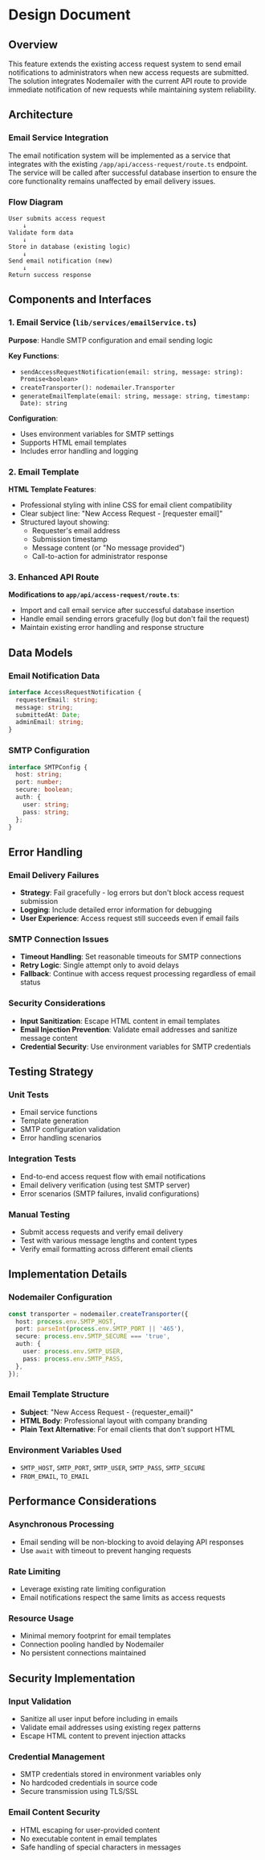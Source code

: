 # Design Document

## Overview

This feature extends the existing access request system to send email notifications to administrators when new access requests are submitted. The solution integrates Nodemailer with the current API route to provide immediate notification of new requests while maintaining system reliability.

## Architecture

### Email Service Integration
The email notification system will be implemented as a service that integrates with the existing `/app/api/access-request/route.ts` endpoint. The service will be called after successful database insertion to ensure the core functionality remains unaffected by email delivery issues.

### Flow Diagram
```
User submits access request
    ↓
Validate form data
    ↓
Store in database (existing logic)
    ↓
Send email notification (new)
    ↓
Return success response
```

## Components and Interfaces

### 1. Email Service (`lib/services/emailService.ts`)

**Purpose**: Handle SMTP configuration and email sending logic

**Key Functions**:
- `sendAccessRequestNotification(email: string, message: string): Promise<boolean>`
- `createTransporter(): nodemailer.Transporter`
- `generateEmailTemplate(email: string, message: string, timestamp: Date): string`

**Configuration**:
- Uses environment variables for SMTP settings
- Supports HTML email templates
- Includes error handling and logging

### 2. Email Template

**HTML Template Features**:
- Professional styling with inline CSS for email client compatibility
- Clear subject line: "New Access Request - [requester email]"
- Structured layout showing:
  - Requester's email address
  - Submission timestamp
  - Message content (or "No message provided")
  - Call-to-action for administrator response

### 3. Enhanced API Route

**Modifications to `app/api/access-request/route.ts`**:
- Import and call email service after successful database insertion
- Handle email sending errors gracefully (log but don't fail the request)
- Maintain existing error handling and response structure

## Data Models

### Email Notification Data
```typescript
interface AccessRequestNotification {
  requesterEmail: string;
  message: string;
  submittedAt: Date;
  adminEmail: string;
}
```

### SMTP Configuration
```typescript
interface SMTPConfig {
  host: string;
  port: number;
  secure: boolean;
  auth: {
    user: string;
    pass: string;
  };
}
```

## Error Handling

### Email Delivery Failures
- **Strategy**: Fail gracefully - log errors but don't block access request submission
- **Logging**: Include detailed error information for debugging
- **User Experience**: Access request still succeeds even if email fails

### SMTP Connection Issues
- **Timeout Handling**: Set reasonable timeouts for SMTP connections
- **Retry Logic**: Single attempt only to avoid delays
- **Fallback**: Continue with access request processing regardless of email status

### Security Considerations
- **Input Sanitization**: Escape HTML content in email templates
- **Email Injection Prevention**: Validate email addresses and sanitize message content
- **Credential Security**: Use environment variables for SMTP credentials

## Testing Strategy

### Unit Tests
- Email service functions
- Template generation
- SMTP configuration validation
- Error handling scenarios

### Integration Tests
- End-to-end access request flow with email notifications
- Email delivery verification (using test SMTP server)
- Error scenarios (SMTP failures, invalid configurations)

### Manual Testing
- Submit access requests and verify email delivery
- Test with various message lengths and content types
- Verify email formatting across different email clients

## Implementation Details

### Nodemailer Configuration
```typescript
const transporter = nodemailer.createTransporter({
  host: process.env.SMTP_HOST,
  port: parseInt(process.env.SMTP_PORT || '465'),
  secure: process.env.SMTP_SECURE === 'true',
  auth: {
    user: process.env.SMTP_USER,
    pass: process.env.SMTP_PASS,
  },
});
```

### Email Template Structure
- **Subject**: "New Access Request - {requester_email}"
- **HTML Body**: Professional layout with company branding
- **Plain Text Alternative**: For email clients that don't support HTML

### Environment Variables Used
- `SMTP_HOST`, `SMTP_PORT`, `SMTP_USER`, `SMTP_PASS`, `SMTP_SECURE`
- `FROM_EMAIL`, `TO_EMAIL`

## Performance Considerations

### Asynchronous Processing
- Email sending will be non-blocking to avoid delaying API responses
- Use `await` with timeout to prevent hanging requests

### Rate Limiting
- Leverage existing rate limiting configuration
- Email notifications respect the same limits as access requests

### Resource Usage
- Minimal memory footprint for email templates
- Connection pooling handled by Nodemailer
- No persistent connections maintained

## Security Implementation

### Input Validation
- Sanitize all user input before including in emails
- Validate email addresses using existing regex patterns
- Escape HTML content to prevent injection attacks

### Credential Management
- SMTP credentials stored in environment variables only
- No hardcoded credentials in source code
- Secure transmission using TLS/SSL

### Email Content Security
- HTML escaping for user-provided content
- No executable content in email templates
- Safe handling of special characters in messages